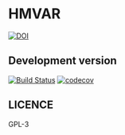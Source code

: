 # HMVAR

[![DOI](https://zenodo.org/badge/10928/surh/HMVAR.svg)](https://zenodo.org/badge/latestdoi/10928/surh/HMVAR)

## Development version

[![Build Status](https://travis-ci.org/surh/HMVAR.svg?branch=dev)](https://travis-ci.org/surh/HMVAR) [![codecov](https://codecov.io/gh/surh/HMVAR/branch/dev/graph/badge.svg)](https://codecov.io/gh/surh/HMVAR)

## LICENCE

GPL-3
